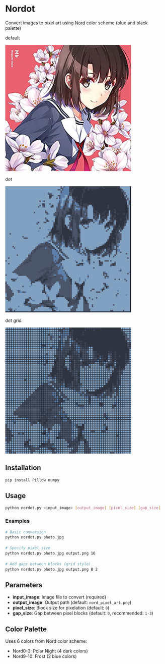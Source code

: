 # Nordot

Convert images to pixel art using [Nord](https://github.com/nordtheme/nord) color scheme (blue and black palette)

default

<img src="./images/megumi.jpg" alt="Megumi" width="400">

dot

<img src="./images/megumi_dot.png" alt="Megumi dot" width="400">

dot grid

<img src="./images/megumi_dot_grid.png" alt="Megumi dot grid" width="400">

## Installation

```bash
pip install Pillow numpy
```

## Usage

```bash
python nordot.py <input_image> [output_image] [pixel_size] [gap_size]
```

### Examples

```bash
# Basic conversion
python nordot.py photo.jpg

# Specify pixel size
python nordot.py photo.jpg output.png 16

# Add gaps between blocks (grid style)
python nordot.py photo.jpg output.png 8 2
```

## Parameters

- **input_image**: Image file to convert (required)
- **output_image**: Output path (default: `nord_pixel_art.png`)
- **pixel_size**: Block size for pixelation (default: `8`)
- **gap_size**: Gap between pixel blocks (default: `0`, recommended: `1-3`)

## Color Palette

Uses 6 colors from Nord color scheme:
- Nord0-3: Polar Night (4 dark colors)
- Nord9-10: Frost (2 blue colors)
